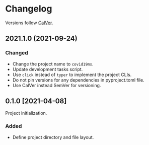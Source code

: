 # Changelog

Versions follow [CalVer](https://calver.org).

## 2021.1.0 (2021-09-24)

### Changed

- Change the project name to `covid19mx`.
- Update development tasks script.
- Use `click` instead of `typer` to implement the project CLIs.
- Do not pin versions for any dependencies in pyproject.toml file.
- Use CalVer instead SemVer for versioning. 

## 0.1.0 [2021-04-08]

Project initialization.

### Added

- Define project directory and file layout.
